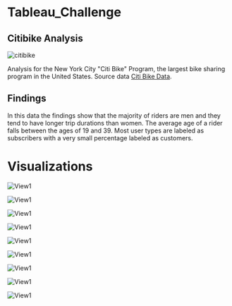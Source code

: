 # Tableau_Challenge

## Citibike Analysis

![citibike](https://user-images.githubusercontent.com/46179696/61336265-96270600-a7e5-11e9-8482-2cfe8727771f.jpg)

Analysis for the New York City "Citi Bike" Program, the largest bike sharing program in the United States. Source data [Citi Bike Data](https://www.citibikenyc.com/system-data).

## Findings
In this data the findings show that the majority of riders are men and they tend to have longer trip durations than women. The average age of a rider falls between the ages of 19 and 39. Most user types are labeled as subscribers with a very small percentage labeled as customers.

# Visualizations
![View1](Images/popular_location.png)

![View1](Images/popularity_over_time.png)

![View1](Images/top_location.png)

![View1](Images/2017_growth.png)

![View1](Images/avg_bike_distance.png)

![View1](Images/femal_ridership.png)

![View1](Images/customer_base.png)

![View1](Images/limitation.png)

![View1](Images/peakhours.png)



